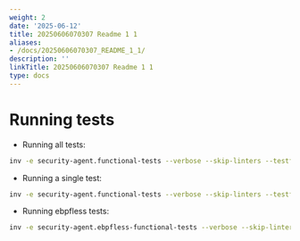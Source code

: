```yaml
---
weight: 2
date: '2025-06-12'
title: 20250606070307 Readme 1 1
aliases:
- /docs/20250606070307_README_1_1/
description: ''
linkTitle: 20250606070307 Readme 1 1
type: docs
---
```


# Running tests

* Running all tests:

```bash
inv -e security-agent.functional-tests --verbose --skip-linters --testflags "-test.run '.*'"
```

* Running a single test:

```bash
inv -e security-agent.functional-tests --verbose --skip-linters --testflags "-test.run 'TestConnect'"
```

* Running ebpfless tests:

```bash
inv -e security-agent.ebpfless-functional-tests --verbose --skip-linters --testflags "-test.run '.*'"
```
